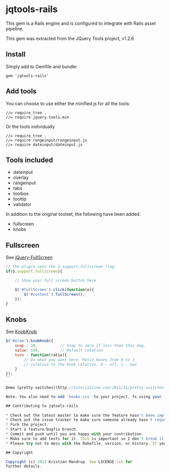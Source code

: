 # jqtools-rails

This gem is a Rails engine and is configured to integrate with Rails asset pipeline.

This gem was extracted from the JQuery Tools project, v1.2.6 

## Install

Simply add to Gemfile and bundle:

`gem 'jqtools-rails'`

## Add tools

You can choose to use either the minified js for all the tools:

```text
//= require_tree .
//= require jquery.tools.min
```

Or the tools individually

```text
//= require_tree .
//= require rangeinput/rangeinput.js
//= require dateinput/dateinput.js
```

## Tools included

* dateinput
* overlay
* rangeinput
* tabs
* toolbox
* tooltip
* validator

In addition to the original toolset, the following have been added:

* fullscreen
* knobs

## Fullscreen

See [jQuery-FullScreen](https://github.com/martinaglv/jQuery-FullScreen)

```javascript
// The plugin sets the $.support.fullscreen flag:
if($.support.fullscreen){

    // Show your full screen button here

    $('#fullScreen').click(function(e){
        $('#content').fullScreen();
    });
}        
```

## Knobs

See [KnobKnob](https://github.com/martinaglv/KnobKnob)

```javascript
$('#elem').knobKnob({
    snap : 10,          // Snap to zero if less than this deg.
    value: 154,         // Default rotation
    turn : function(ratio){
        // Do what you want here. Ratio moves from 0 to 1
        // relative to the knob rotation. 0 - off, 1 - max
    }
});
``

Demo [pretty-switches](http://tutorialzine.com/2011/11/pretty-switches-css3-jquery/)

Note: You also need to add `knobs.css` to your project, fx using your `application.css` manifest.

## Contributing to jqtools-rails
 
* Check out the latest master to make sure the feature hasn't been implemented or the bug hasn't been fixed yet.
* Check out the issue tracker to make sure someone already hasn't requested it and/or contributed it.
* Fork the project.
* Start a feature/bugfix branch.
* Commit and push until you are happy with your contribution.
* Make sure to add tests for it. This is important so I don't break it in a future version unintentionally.
* Please try not to mess with the Rakefile, version, or history. If you want to have your own version, or is otherwise necessary, that is fine, but please isolate to its own commit so I can cherry-pick around it.

## Copyright

Copyright (c) 2012 Kristian Mandrup. See LICENSE.txt for
further details.

